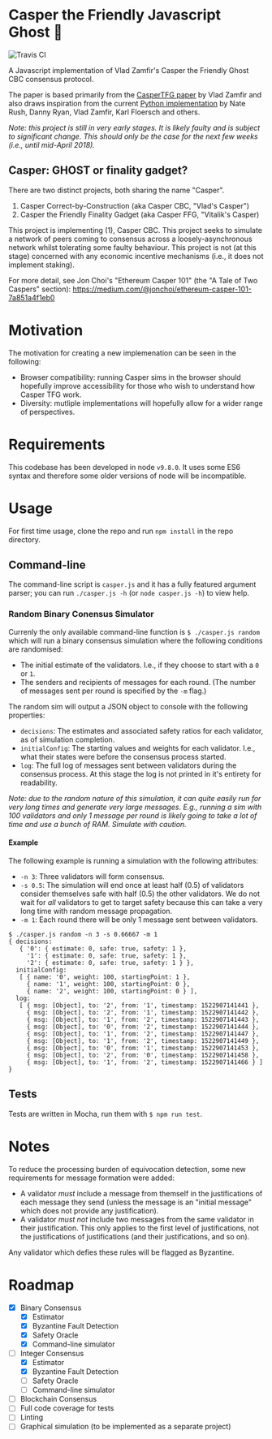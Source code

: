 # Casper the Friendly Javascript Ghost :ghost:

![Travis CI](https://travis-ci.org/sigp/cbc-casper-js.svg?branch=master)

A Javascript implementation of Vlad Zamfir's Casper the Friendly Ghost CBC
consensus protocol.

The paper is based primarily from the [CasperTFG
paper](https://github.com/ethereum/research/tree/master/papers/CasperTFG) by
Vlad Zamfir and also draws inspiration from the current [Python
implementation](https://github.com/ethereum/cbc-casper) by Nate Rush, Danny
Ryan, Vlad Zamfir, Karl Floersch and others.

*Note: this project is still in very early stages. It is likely faulty and
is subject to significant change. This should only be the case for the next
few weeks (i.e., until mid-April 2018).*

## Casper: GHOST or finality gadget?

There are two distinct projects, both sharing the name "Casper".

 1. Casper Correct-by-Construction (aka Casper CBC, "Vlad's Casper")
 2. Casper the Friendly Finality Gadget (aka Casper FFG, "Vitalik's Casper)

This project is implementing (1), Casper CBC. This project seeks to simulate
a network of peers coming to consensus across a loosely-asynchronous network
whilst tolerating some faulty behaviour. This project is not (at this stage)
concerned with any economic incentive mechanisms (i.e., it does not implement
staking).

For more detail, see Jon Choi's "Ethereum Casper 101" (the "A Tale 
of Two Caspers" section): 
https://medium.com/@jonchoi/ethereum-casper-101-7a851a4f1eb0

# Motivation

The motivation for creating a new implemenation can be seen in the following:

- Browser compatibility: running Casper sims in the browser should hopefully
  improve accessibility for those who wish to understand how Casper TFG work.
- Diversity: mutliple implementations will hopefully allow for a wider range of 
  perspectives.

# Requirements

This codebase has been developed in node `v9.8.0`. It uses some 
ES6 syntax and therefore some older versions of node will be incompatible.

# Usage

For first time usage, clone the repo and run `npm install` in the repo
directory.

## Command-line

The command-line script is `casper.js` and it has a fully featured argument
parser; you can run `./casper.js -h` (or `node casper.js -h`) to view help.

### Random Binary Conensus Simulator

Currenly the only available command-line function is `$ ./casper.js random`
which will run a binary consensus simulation where the following conditions
are randomised:

 - The initial estimate of the validators. I.e., if they choose to start with a 
   `0` or `1`.
 - The senders and recipients of messages for each round. (The number of messages
   sent per round is specified by the `-m` flag.)
   
The random sim will output a JSON object to console with the following
properties:

 - `decisions`: The estimates and associated safety ratios for each validator,
  as of simulation completion.
 - `initialConfig`: The starting values and weights for each validator. I.e.,
  what their states were before the consensus process started.
 - `log`: The full log of messages sent between validators during the consensus
  process. At this stage the log is not printed in it's entirety for readability.
   
_Note: due to the random nature of this simulation, it can quite easily run for 
very long times and generate very large messages. E.g., running a sim with 100
validators and only 1 message per round is likely going to take a lot of time 
and use a bunch of RAM. Simulate with caution._

#### Example

The following example is running a simulation with the following attributes:

- `-n 3`: Three validators will form consensus.
- `-s 0.5`: The simulation will end once at least half (0.5) of validators consider
  themselves safe with half (0.5) the other validators. We do not wait for
*all* validators to get to target safety because this can take a very long
time with random message propagation.
- `-m 1`: Each round there will be only 1 message sent between validators.

```
$ ./casper.js random -n 3 -s 0.66667 -m 1
{ decisions: 
   { '0': { estimate: 0, safe: true, safety: 1 },
     '1': { estimate: 0, safe: true, safety: 1 },
     '2': { estimate: 0, safe: true, safety: 1 } },
  initialConfig: 
   [ { name: '0', weight: 100, startingPoint: 1 },
     { name: '1', weight: 100, startingPoint: 0 },
     { name: '2', weight: 100, startingPoint: 0 } ],
  log: 
   [ { msg: [Object], to: '2', from: '1', timestamp: 1522907141441 },
     { msg: [Object], to: '2', from: '1', timestamp: 1522907141442 },
     { msg: [Object], to: '1', from: '2', timestamp: 1522907141443 },
     { msg: [Object], to: '0', from: '2', timestamp: 1522907141444 },
     { msg: [Object], to: '1', from: '2', timestamp: 1522907141447 },
     { msg: [Object], to: '1', from: '2', timestamp: 1522907141449 },
     { msg: [Object], to: '0', from: '1', timestamp: 1522907141453 },
     { msg: [Object], to: '2', from: '0', timestamp: 1522907141458 },
     { msg: [Object], to: '1', from: '2', timestamp: 1522907141466 } ] }
```

## Tests

Tests are written in Mocha, run them with `$ npm run test`.

# Notes

To reduce the processing burden of equivocation detection, some new
requirements for message formation were added:

- A validator _must_ include a message from themself in the justifications
  of each message they send (unless the message is an "initial message" which
  does not provide any justification).
- A validator _must not_ include two messages from the same validator in their
  justification. This only applies to the first level of justifications, not
  the justifications of justifications (and their justifications, and so on).

Any validator which defies these rules will be flagged as Byzantine.

# Roadmap

- [x] Binary Consensus
  - [x] Estimator
  - [x] Byzantine Fault Detection
  - [x] Safety Oracle
  - [x] Command-line simulator
- [ ] Integer Consensus
  - [x] Estimator
  - [x] Byzantine Fault Detection
  - [ ] Safety Oracle
  - [ ] Command-line simulator
- [ ] Blockchain Consensus
- [ ] Full code coverage for tests
- [ ] Linting
- [ ] Graphical simulation (to be implemented as a separate project)
